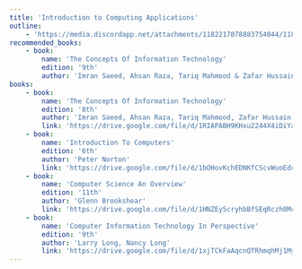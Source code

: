 ```yaml
---
title: 'Introduction to Computing Applications'
outline:
    - 'https://media.discordapp.net/attachments/1182217078883754044/1182239645384314960/Intro_To_Computing_Applications.jpg?ex=6583f978&is=65718478&hm=57d4ee4e2de269e5a93877f4157c89faf4d264fa2303bc4bf31e5d4f5192c52f&=&format=webp&width=656&height=676'
recommended_books:
    - book:
        name: 'The Concepts Of Information Technology'
        edition: '9th'
        author: 'Imran Saeed, Ahsan Raza, Tariq Mahmood & Zafar Hussain'
books:
    - book:
        name: 'The Concepts Of Information Technology'
        edition: '8th'
        author: 'Imran Saeed, Ahsan Raza, Tariq Mahmood, Zafar Hussain'
        link: 'https://drive.google.com/file/d/1RIAPABH9KHxu2244X4iDiYaX_77vEfJ1/view'
    - book:
        name: 'Introduction To Computers'
        edition: '6th'
        author: 'Peter Norton'
        link: 'https://drive.google.com/file/d/1bOHovKchEDNKfCScvWuoEdc5-v_st_MT/view'
    - book:
        name: 'Computer Science An Overview'
        edition: '11th'
        author: 'Glenn Brookshear'
        link: 'https://drive.google.com/file/d/1HNZEy5cryhbBfSEqRczh0McuyCDLLRw4/view'
    - book:
        name: 'Computer Information Technology In Perspective'
        edition: '9th'
        author: 'Larry Long, Nancy Long'
        link: 'https://drive.google.com/file/d/1xjTCkFaAqcnQTRhmqhMj1MyhooTt2ood/view'
---
```

